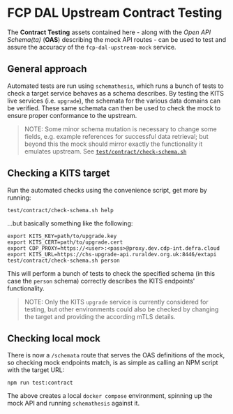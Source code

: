 # FCP DAL Upstream Contract Testing

The **Contract Testing** assets contained here - along with the _Open API Schema(ta)_ (**OAS**) describing the mock API routes - can be used to test and assure the accuracy of the `fcp-dal-upstream-mock` service.

## General approach

Automated tests are run using `schemathesis`, which runs a bunch of tests to check a target service behaves as a schema describes.
By testing the KITS live services (i.e. `upgrade`), the schemata for the various data domains can be verified.
These same schemata can then be used to check the mock to ensure proper conformance to the upstream.

> NOTE: Some minor schema mutation is necessary to change some fields, e.g. example references for successful data retrieval; but beyond this the mock should mirror exactly the functionality it emulates upstream. See [`test/contract/check-schema.sh`](./check-schema.sh)

## Checking a KITS target

Run the automated checks using the convenience script, get more by running:

```shell
test/contract/check-schema.sh help
```

...but basically something like the following:

```shell
export KITS_KEY=path/to/upgrade.key
export KITS_CERT=path/to/upgrade.cert
export CDP_PROXY=https://<user>:<pass>@proxy.dev.cdp-int.defra.cloud
export KITS_URL=https://chs-upgrade-api.ruraldev.org.uk:8446/extapi
test/contract/check-schema.sh person
```

This will perform a bunch of tests to check the specified schema (in this case the `person` schema) correctly describes the KITS endpoints' functionality.

> NOTE: Only the KITS `upgrade` service is currently considered for testing, but other environments could also be checked by changing the target and providing the according mTLS details.

## Checking local mock

There is now a `/schemata` route that serves the OAS definitions of the mock, so checking mock endpoints match, is as simple as calling an NPM script with the target URL:

```shell
npm run test:contract
```

The above creates a local `docker compose` environment, spinning up the mock API and running `schemathesis` against it.
